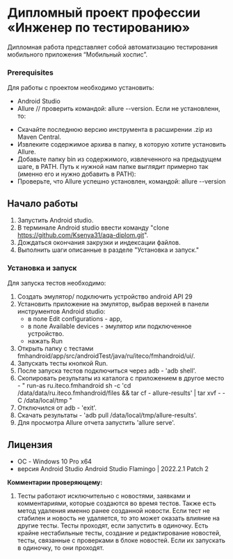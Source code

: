 # Дипломный проект профессии «Инженер по тестированию»

Дипломная работа представляет собой автоматизацию тестирования мобильного приложения “Мобильный хоспис”.

### Prerequisites
Для работы с проектом необходимо установить:

* Android Studio 
* Allure // проверить командой: allure --version.
Если не установленн, то:
- Скачайте последнюю версию инструмента в расширении .zip из Maven Central.
- Извлеките содержимое архива в папку, в которую хотите установить Allure.
- Добавьте папку bin из содержимого, извлеченного на предыдущем шаге, в PATH. Путь к нужной нам папке выглядит примерно так (именно его и нужно добавить в PATH):
- Проверьте, что Allure успешно установлен, командой: allure --version


## Начало работы

  1. Запустить Android studio.  
  1. В терминале Android studio ввести команду "clone https://github.com/Ksenya31/aqa-diplom.git".  
  1. Дождаться окончания закрузки и индексации файлов.  
  1. Выполнить шаги описанные в разделе "Установка и запуск."  

 

### Установка и запуск

Для запуска тестов необходимо:

  1. Создать эмулятор/ подключить устройство android API 29
  1. Установить приложение на эмулятор, выбрав верхней в панели инструментов Android studio:
      * в поле Edit configurations - app, 
      * в поле Available devices - эмулятор или подключенное устройство.  
      * нажать Run
  1. Открыть папку с тестами fmhandroid/app/src/androidTest/java/ru/iteco/fmhandroid/ui/.   
  1. Запускать тесты кнопкой Run.
  1. После запуска тестов подключиться через adb - 'adb shell'.
  1. Скопировать результаты из каталога с приложением в другое место - "  run-as ru.iteco.fmhandroid sh -c 'cd /data/data/ru.iteco.fmhandroid/files && tar cf - allure-results' | tar xvf - -C /data/local/tmp "
  1. Отключился от adb - 'exit'.
  1. Скачать результаты - 'adb pull /data/local/tmp/allure-results'.
  1. Для просмотра Allure отчета запустить 'allure serve'.


## Лицензия

* ОС - Windows 10 Pro x64
* версия Android Studio Android Studio Flamingo | 2022.2.1 Patch 2


**Комментарии проверяющему:**

1. Тесты работают исключительно с новостями, заявками и комментариями, которые создаются во время тестов. Также есть метод удаления именно ранее созданной новости. Если тест не стабилен и новость не удаляется, то это может оказать влияние на другие тесты. Тесты проходят, если запустить в одиночку.  Есть крайне нестабильные тесты, создание и редактирование новостей, тесты, связанные с проверками в блоке новостей. Если их запускать в одиночку, то они проходят.
